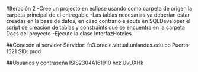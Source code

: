 #Iteración 2
-Cree un projecto en eclipse usando como carpeta de origen la carpeta principal de el entregable
-Las tablas necesarias ya deberían estar creadas en la base de datos, en caso contrario ejecute en SQLDeveloper el script
de creacion de tablas y constraints que se encuentra en la carpeta Docs del proyecto
-Ejecute la clase InterfazHoteles.

##Conexón al servidor
Servidor: fn3.oracle.virtual.uniandes.edu.co
Puerto: 1521
SID: prod

##Usuarios y contraseña
ISIS2304A161910
hxzlUvUXHk

